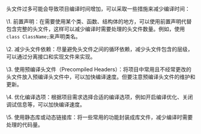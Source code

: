 头文件过多可能会导致项目编译时间增加，可以采取一些措施来减少编译时间：



\1. 前置声明：在需要使用某个类、函数、结构体的地方，可以使用前置声明代替包含完整的头文件，这样可以减少编译时需要处理的头文件数量。例如，使用`class ClassName;`来声明类名。



\2. 减少头文件依赖：尽量避免头文件之间的循环依赖，减少头文件包含的层级，可以通过分离接口和实现文件来实现。



\3. 使用预编译头文件（Precompiled Headers）：将项目中常用且不经常更改的头文件放入预编译头文件中，可以加快编译速度。但要注意预编译头文件的维护和更新。



\4. 优化编译选项：根据项目需求选择合适的编译选项，例如开启编译优化、关闭调试信息等，可以加快编译速度。



\5. 使用静态库或动态链接库：将一些常用的功能封装成库文件，减少编译时需要处理的代码量。